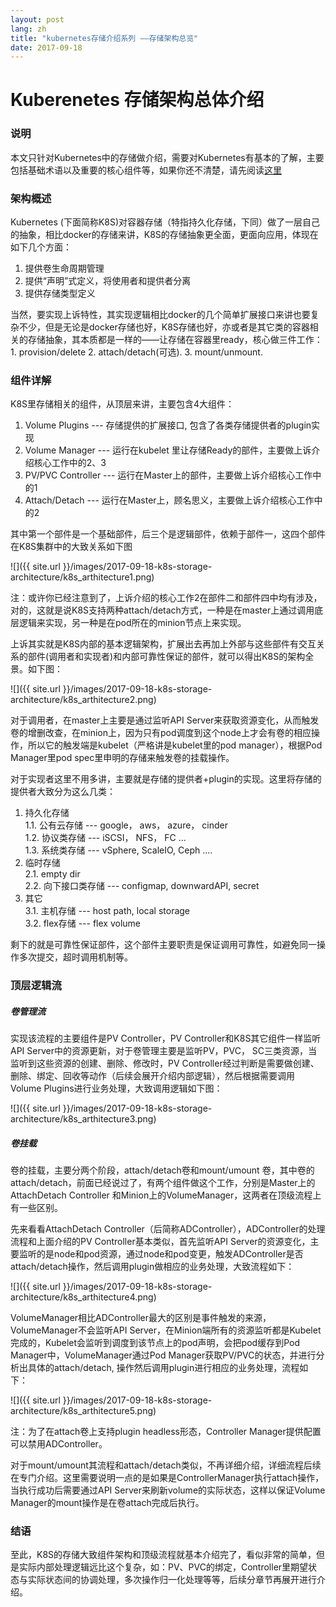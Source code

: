 ```yaml
---
layout: post
lang: zh
title: "kubernetes存储介绍系列 ——存储架构总览"
date: 2017-09-18
---
```


Kuberenetes 存储架构总体介绍
==========================

### 说明

本文只针对Kubernetes中的存储做介绍，需要对Kubernetes有基本的了解，主要包括基础术语以及重要的核心组件等，如果你还不清楚，请先阅读[这里](https://kubernetes.io/docs/concepts/)

### 架构概述

Kubernetes (下面简称K8S)对容器存储（特指持久化存储，下同）做了一层自己的抽象，相比docker的存储来讲，K8S的存储抽象更全面，更面向应用，体现在如下几个方面：

 1. 提供卷生命周期管理
 2. 提供“声明”式定义，将使用者和提供者分离
 3. 提供存储类型定义
 
当然，要实现上诉特性，其实现逻辑相比docker的几个简单扩展接口来讲也要复杂不少，但是无论是docker存储也好，K8S存储也好，亦或者是其它类的容器相关的存储抽象，其本质都是一样的——让存储在容器里ready，核心做三件工作：1. provision/delete   2. attach/detach(可选).   3. mount/unmount.  

### 组件详解
 
K8S里存储相关的组件，从顶层来讲，主要包含4大组件：
   
 1. Volume Plugins  ---  存储提供的扩展接口, 包含了各类存储提供者的plugin实现
 2. Volume Manager --- 运行在kubelet 里让存储Ready的部件，主要做上诉介绍核心工作中的2、3
 3. PV/PVC Controller --- 运行在Master上的部件，主要做上诉介绍核心工作中的1
 4. Attach/Detach  --- 运行在Master上，顾名思义，主要做上诉介绍核心工作中的2
  
其中第一个部件是一个基础部件，后三个是逻辑部件，依赖于部件一，这四个部件在K8S集群中的大致关系如下图

![]({{ site.url }}/images/2017-09-18-k8s-storage-architecture/k8s_arthitecture1.png)

注：或许你已经注意到了，上诉介绍的核心工作2在部件二和部件四中均有涉及，对的，这就是说K8S支持两种attach/detach方式，一种是在master上通过调用底层逻辑来实现，另一种是在pod所在的minion节点上来实现。

上诉其实就是K8S内部的基本逻辑架构，扩展出去再加上外部与这些部件有交互关系的部件(调用者和实现者)和内部可靠性保证的部件，就可以得出K8S的架构全景。如下图：

![]({{ site.url }}/images/2017-09-18-k8s-storage-architecture/k8s_arthitecture2.png)

对于调用者，在master上主要是通过监听API Server来获取资源变化，从而触发卷的增删改查，在minion上，因为只有pod调度到这个node上才会有卷的相应操作，所以它的触发端是kubelet（严格讲是kubelet里的pod manager），根据Pod Manager里pod spec里申明的存储来触发卷的挂载操作。

对于实现者这里不用多讲，主要就是存储的提供者+plugin的实现。这里将存储的提供者大致分为这么几类：

1. 持久化存储    
	1.1. 公有云存储 --- google， aws， azure， cinder    
	1.2. 协议类存储 --- iSCSI， NFS， FC ...     
	1.3. 系统类存储 --- vSphere, ScaleIO, Ceph ....    
2. 临时存储    
	2.1. empty dir    
	2.2. 向下接口类存储 --- configmap, downwardAPI, secret    
3. 其它    
	3.1. 主机存储 --- host path, local storage     
	3.2. flex存储 --- flex volume      

剩下的就是可靠性保证部件，这个部件主要职责是保证调用可靠性，如避免同一操作多次提交，超时调用机制等。

### 顶层逻辑流

##### 卷管理流

实现该流程的主要组件是PV Controller，PV Controller和K8S其它组件一样监听API Server中的资源更新，对于卷管理主要是监听PV，PVC， SC三类资源，当监听到这些资源的创建、删除、修改时，PV Controller经过判断是需要做创建、删除、绑定、回收等动作（后续会展开介绍内部逻辑），然后根据需要调用Volume Plugins进行业务处理，大致调用逻辑如下图：

![]({{ site.url }}/images/2017-09-18-k8s-storage-architecture/k8s_arthitecture3.png)

##### 卷挂载

卷的挂载，主要分两个阶段，attach/detach卷和mount/umount 卷，其中卷的attach/detach，前面已经说过了，有两个组件做这个工作，分别是Master上的AttachDetach Controller 和Minion上的VolumeManager，这两者在顶级流程上有一些区别。

先来看看AttachDetach Controller（后简称ADController），ADController的处理流程和上面介绍的PV Controller基本类似，首先监听API Server的资源变化，主要监听的是node和pod资源，通过node和pod变更，触发ADController是否attach/detach操作，然后调用plugin做相应的业务处理，大致流程如下：

![]({{ site.url }}/images/2017-09-18-k8s-storage-architecture/k8s_arthitecture4.png)

VolumeManager相比ADController最大的区别是事件触发的来源，VolumeManager不会监听API Server，在Minion端所有的资源监听都是Kubelet完成的，Kubelet会监听到调度到该节点上的pod声明，会把pod缓存到Pod Manager中，VolumeManager通过Pod Manager获取PV/PVC的状态，并进行分析出具体的attach/detach, 操作然后调用plugin进行相应的业务处理，流程如下：

![]({{ site.url }}/images/2017-09-18-k8s-storage-architecture/k8s_arthitecture5.png)

注：为了在attach卷上支持plugin headless形态，Controller Manager提供配置可以禁用ADController。

对于mount/umount其流程和attach/detach类似，不再详细介绍，详细流程后续在专门介绍。这里需要说明一点的是如果是ControllerManager执行attach操作，当执行成功后需要通过API Server来刷新volume的实际状态，这样以保证Volume Manager的mount操作是在卷attach完成后执行。
   
### 结语

至此，K8S的存储大致组件架构和顶级流程就基本介绍完了，看似非常的简单，但是实际内部处理逻辑远比这个复杂，如：PV、PVC的绑定，Controller里期望状态与实际状态间的协调处理，多次操作归一化处理等等，后续分章节再展开进行介绍。
